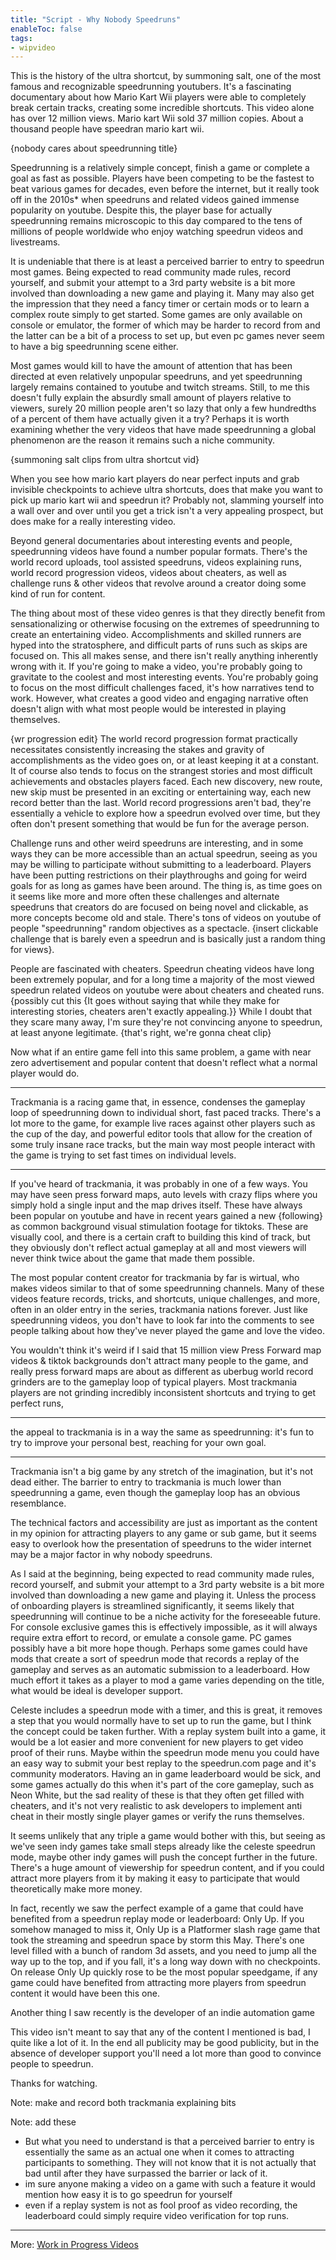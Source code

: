 ```yaml
---
title: "Script - Why Nobody Speedruns"
enableToc: false
tags:
- wipvideo
---
```

This is the history of the ultra shortcut, by summoning salt, one of the most famous and recognizable speedrunning youtubers. It's a fascinating documentary about how Mario Kart Wii players were able to completely break certain tracks, creating some incredible shortcuts. This video alone has over 12 million views. Mario kart Wii sold 37 million copies. About a thousand people have speedran mario kart wii.

{nobody cares about speedrunning title}

Speedrunning is a relatively simple concept, finish a game or complete a goal as fast as possible. Players have been competing to be the fastest to beat various games for decades, even before the internet, but it really took off in the 2010s* when speedruns and related videos gained immense popularity on youtube. Despite this, the player base for actually speedrunning remains microscopic to this day compared to the tens of millions of people worldwide who enjoy watching speedrun videos and livestreams.

It is undeniable that there is at least a perceived barrier to entry to speedrun most games. Being expected to read community made rules, record yourself, and submit your attempt to a 3rd party website is a bit more involved than downloading a new game and playing it. Many may also get the impression that they need a fancy timer or certain mods or to learn a complex route simply to get started. Some games are only available on console or emulator, the former of which may be harder to record from and the latter can be a bit of a process to set up, but even pc games never seem to have a big speedrunning scene either.

Most games would kill to have the amount of attention that has been directed at even relatively unpopular speedruns, and yet speedrunning largely remains contained to youtube and twitch streams. 
Still, to me this doesn't fully explain the absurdly small amount of players relative to viewers, surely 20 million people aren't so lazy that only a few hundredths of a percent of them have actually given it a try? Perhaps it is worth examining whether the very videos that have made speedrunning a global phenomenon are the reason it remains such a niche community.

{summoning salt clips from ultra shortcut vid}

When you see how mario kart players do near perfect inputs and grab invisible checkpoints to achieve ultra shortcuts, does that make you want to pick up mario kart wii and speedrun it? Probably not, slamming yourself into a wall over and over until you get a trick isn't a very appealing prospect, but does make for a really interesting video. 

Beyond general documentaries about interesting events and people, speedrunning videos have found a number popular formats. There's the world record uploads, tool assisted speedruns, videos explaining runs, world record progression videos, videos about cheaters, as well as challenge runs & other videos that revolve around a creator doing some kind of run for content.

The thing about most of these video genres is that they directly benefit from sensationalizing or otherwise focusing on the extremes of speedrunning to create an entertaining video. Accomplishments and skilled runners are hyped into the stratosphere, and difficult parts of runs such as skips are focused on. This all makes sense, and there isn't really anything inherently wrong with it. If you're going to make a video, you're probably going to gravitate to the coolest and most interesting events. You're probably going to focus on the most difficult challenges faced, it's how narratives tend to work. However, what creates a good video and engaging narrative often doesn't align with what most people would be interested in playing themselves. 

{wr progression edit}
The world record progression format practically necessitates consistently increasing the stakes and gravity of accomplishments as the video goes on, or at least keeping it at a constant. It of course also tends to focus on the strangest stories and most difficult achievements and obstacles players faced. Each new discovery, new route, new skip must be presented in an exciting or entertaining way, each new record better than the last. World record progressions aren't bad, they're essentially a vehicle to explore how a speedrun evolved over time, but they often don't present something that would be fun for the average person. 

Challenge runs and other weird speedruns are interesting, and in some ways they can be more accessible than an actual speedrun, seeing as you may be willing to participate without submitting to a leaderboard. Players have been putting restrictions on their playthroughs and going for weird goals for as long as games have been around. The thing is, as time goes on it seems like more and more often these challenges and alternate speedruns that creators do are focused on being novel and clickable, as more concepts become old and stale. There's tons of videos on youtube of people "speedrunning" random objectives as a spectacle. {insert clickable challenge that is barely even a speedrun and is basically just a random thing for views}.

People are fascinated with cheaters. Speedrun cheating videos have long been extremely popular, and for a long time a majority of the most viewed speedrun related videos on youtube were about cheaters and cheated runs. {possibly cut this {It goes without saying that while they make for interesting stories, cheaters aren't exactly appealing.}} While I doubt that they scare many away, I'm sure they're not convincing anyone to speedrun, at least anyone legitimate.
{that's right, we're gonna cheat clip}

Now what if an entire game fell into this same problem, a game with near zero advertisement and popular content that doesn't reflect what a normal player would do.

---
Trackmania is a racing game that, in essence, condenses the gameplay loop of speedrunning down to individual short, fast paced tracks. There's a lot more to the game, for example live races against other players such as the cup of the day, and powerful editor tools that allow for the creation of some truly insane race tracks, but the main way most people interact with the game is trying to set fast times on individual levels.

---

If you've heard of trackmania, it was probably in one of a few ways. You may have seen press forward maps, auto levels with crazy flips where you simply hold a single input and the map drives itself. These have always been popular on youtube and have in recent years gained a new {following} as common background visual stimulation footage for tiktoks. These are visually cool, and there is a certain craft to building this kind of track, but they obviously don't reflect actual gameplay at all and most viewers will never think twice about the game that made them possible.

The most popular content creator for trackmania by far is wirtual, who makes videos similar to that of some speedrunning channels. Many of these videos feature records, tricks, and shortcuts, unique challenges, and more, often in an older entry in the series, trackmania nations forever. Just like speedrunning videos, you don't have to look far into the comments to see people talking about how they've never played the game and love the video.

You wouldn't think it's weird if I said that 15 million view Press Forward map videos & tiktok backgrounds don't attract many people to the game, and really press forward maps are about as different as uberbug world record grinders are to the gameplay loop of typical players. Most trackmania players are not grinding incredibly inconsistent shortcuts and trying to get perfect runs, 

---
the appeal to trackmania is in a way the same as speedrunning: it's fun to try to improve your personal best, reaching for your own goal.

---
Trackmania isn't a big game by any stretch of the imagination, but it's not dead either. The barrier to entry to trackmania is much lower than speedrunning a game, even though the gameplay loop has an obvious resemblance.

The technical factors and accessibility are just as important as the content in my opinion for attracting players to any game or sub game, but it seems easy to overlook how the presentation of speedruns to the wider internet may be a major factor in why nobody speedruns.

As I said at the beginning, being expected to read community made rules, record yourself, and submit your attempt to a 3rd party website is a bit more involved than downloading a new game and playing it. Unless the process of onboarding players is streamlined significantly, it seems likely that speedrunning will continue to be a niche activity for the foreseeable future. For console exclusive games this is effectively impossible, as it will always require extra effort to record, or emulate a console game. PC games possibly have a bit more hope though. Perhaps some games could have mods that create a sort of speedrun mode that records a replay of the gameplay and serves as an automatic submission to a leaderboard. How much effort it takes as a player to mod a game varies depending on the title, what would be ideal is developer support.

Celeste includes a speedrun mode with a timer, and this is great, it removes a step that you would normally have to set up to run the game, but I think the concept could be taken further. With a replay system built into a game, it would be a lot easier and more convenient for new players to get video proof of their runs. Maybe within the speedrun mode menu you could have an easy way to submit your best replay to the speedrun.com page and it's community moderators. Having an in game leaderboard would be sick, and some games actually do this when it's part of the core gameplay, such as Neon White, but the sad reality of these is that they often get filled with cheaters, and it's not very realistic to ask developers to implement anti cheat in their mostly single player games or verify the runs themselves.

It seems unlikely that any triple a game would bother with this, but seeing as we've seen indy games take small steps already like the celeste speedrun mode, maybe other indy games will push the concept further in the future. There's a huge amount of viewership for speedrun content, and if you could attract more players from it by making it easy to participate that would theoretically make more money.

In fact, recently we saw the perfect example of a game that could have benefited from a speedrun replay mode or leaderboard: Only Up. If you somehow managed to miss it, Only Up is a Platformer slash rage game that took the streaming and speedrun space by storm this May. There's one level filled with a bunch of random 3d assets, and you need to jump all the way up to the top, and if you fall, it's a long way down with no checkpoints. On release Only Up quickly rose to be the most popular speedgame, if any game could have benefited from attracting more players from speedrun content it would have been this one.

Another thing I saw recently is the developer of an indie automation game

This video isn't meant to say that any of the content I mentioned is bad, I quite like a lot of it. In the end all publicity may be good publicity, but in the absence of developer support you'll need a lot more than good to convince people to speedrun.

Thanks for watching.


Note: make and record both trackmania explaining bits

Note: add these
- But what you need to understand is that a perceived barrier to entry is essentially the same as an actual one when it comes to attracting participants to something. They will not know that it is not actually that bad until after they have surpassed the barrier or lack of it.
- im sure anyone making a video on a game with such a feature it would mention how easy it is to go speedrun for yourself
- even if a replay system is not as fool proof as video recording, the leaderboard could simply require video verification for top runs.



---
More: [Work in Progress Videos](./tags/wipvideo)
